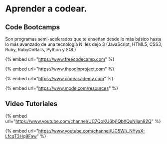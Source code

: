 # Aprender a codear.

## Code Bootcamps

Son programas semi-acelerados que te enseñan desde lo más básico hasta lo más avanzado de una tecnología N, les dejo 3 \(JavaScript, HTML5, CSS3, Ruby, RubyOnRails, Python y SQL\)

{% embed url="https://www.freecodecamp.com" %}

{% embed url="https://www.theodinproject.com" %}

{% embed url="https://www.codeacademy.com" %}

{% embed url="https://www.mode.com/resources" %}



## Video Tutoriales

{% embed url="https://www.youtube.com/channel/UC7QoKU6bj1QbXQuNIjan82Q" %}

{% embed url="https://www.youtube.com/channel/UC5Wi\_NYysX-LfcqT3Hq9Faw" %}



